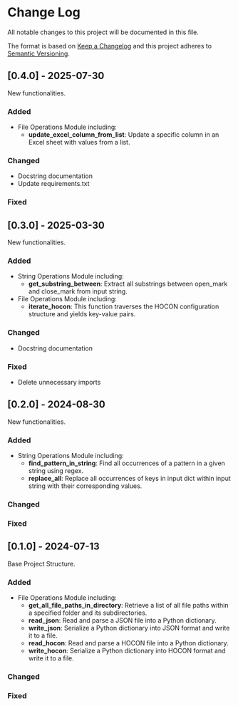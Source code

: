 # Change Log
All notable changes to this project will be documented in this file.
 
The format is based on [Keep a Changelog](http://keepachangelog.com/)
and this project adheres to [Semantic Versioning](http://semver.org/).

## [0.4.0] - 2025-07-30
  
New functionalities.
 
### Added
- File Operations Module including:
  - **update_excel_column_from_list**: Update a specific column in an Excel sheet with values from a list.
 
### Changed
- Docstring documentation
- Update requirements.txt
 
### Fixed



## [0.3.0] - 2025-03-30
  
New functionalities.
 
### Added
- String Operations Module including:
  - **get_substring_between**: Extract all substrings between open_mark and close_mark from input string.
- File Operations Module including:
  - **iterate_hocon**: This function traverses the HOCON configuration structure and yields key-value pairs.
 
### Changed
- Docstring documentation
 
### Fixed
- Delete unnecessary imports


## [0.2.0] - 2024-08-30
  
New functionalities.
 
### Added
- String Operations Module including:
  - **find_pattern_in_string**: Find all occurrences of a pattern in a given string using regex.
  - **replace_all**: Replace all occurrences of keys in input dict within input string with their corresponding values.
 
### Changed
 
### Fixed

 
## [0.1.0] - 2024-07-13
Base Project Structure.
 
### Added
- File Operations Module including:
  - **get_all_file_paths_in_directory**: Retrieve a list of all file paths within a specified folder and its subdirectories.
  - **read_json**: Read and parse a JSON file into a Python dictionary.
  - **write_json**: Serialize a Python dictionary into JSON format and write it to a file.
  - **read_hocon**: Read and parse a HOCON file into a Python dictionary.
  - **write_hocon**: Serialize a Python dictionary into HOCON format and write it to a file.
   
### Changed
 
### Fixed
